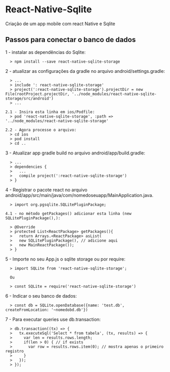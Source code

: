 # React-Native-Sqlite
Criação de um app mobile com react Native e Sqlite

Passos para conectar o banco de dados
-
  1 - instalar as dependências do Sqlite:

      > npm install --save react-native-sqlite-storage

  2 - atualizar as configurações da gradle no arquivo android/settings.gradle:
      
      > ...
      > include ': react-native-sqlite-storage'
      > project(':react-native-sqlite-storage').projectDir = new File(rootProject.projectDir, '../node_modules/react-native-sqlite-storage/src/android')
      > ...
    
    2.1 - Insira esta linha em ios/Podfile:
      > pod 'react-native-sqlite-storage', :path => '../node_modules/react-native-sqlite-storage'
      
    2.2 - Agora processe o arquivo:
      > cd ios
      > pod install
      > cd ..
      
  3 - Atualizar app gradle build no arquivo android/app/build.gradle:
  
      > ...
      > dependencies {
      >   ...
      >   compile project(':react-native-sqlite-storage')
      > }
      
  4 - Registrar o pacote react no arquivo android/app/src/main/java/com/nomedoseuapp/MainApplication.java.
  
      > import org.pgsqlite.SQLitePluginPackage;
      
    4.1 - no método getPackages() adicionar esta linha (new SQLitePluginPackage(),):
    
      > @Override
      > protected List<ReactPackage> getPackages(){
      >   return Arrays.<ReactPackage> asList(
      >   new SQLitePluginPackage(), // adicione aqui
      >   new MainReactPackage());
      > }

  5 - Importe no seu App.js o sqlite storage ou por require:
  
      > import SQLite from 'react-native-sqlite-storage';
      
      Ou
      
      > const SQLite = require('react-native-sqlite-storage')
      
  6 - Indicar o seu banco de dados:
  
      > const db = SQLite.openDatabase({name: 'test.db', createFromLocation: '~nomedobd.db'})
      
  7 - Para executar queries use db.transaction:
  
      > db.transaction((tx) => {
      >   tx.executeSql('Select * from tabela', (tx, results) => {
      >     var len = results.rows.length;
      >     if(len > 0) { // if exists
      >       var row = results.rows.item(0); // mostra apenas o primeiro registro
      >     }
      >   });
      > });
